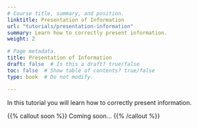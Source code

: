 ```yaml
---
# Course title, summary, and position.
linktitle: Presentation of Information
url: "tutorials/presentation-information"
summary: Learn how to correctly present information.
weight: 2

# Page metadata.
title: Presentation of Information
draft: false  # Is this a draft? true/false
toc: false  # Show table of contents? true/false
type: book  # Do not modify.

---
```


In this tutorial you will learn how to correctly present information.

{{% callout soon %}}
Coming soon...
{{% /callout %}}

<!-- https://www.socialmediaycontenidos.com/que-es-pecha-kucha-el-metodo-infalible-para-presentaciones-eficaces/ -->